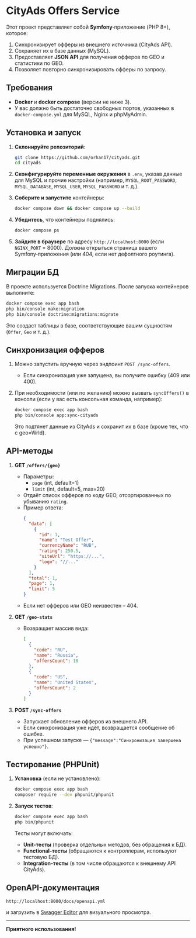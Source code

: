 # CityAds Offers Service

Этот проект представляет собой **Symfony**‑приложение (PHP 8+), которое:

1. Синхронизирует офферы из внешнего источника (CityAds API).
2. Сохраняет их в базе данных (MySQL).
3. Предоставляет **JSON API** для получения офферов по GEO и статистики по GEO.
4. Позволяет повторно синхронизировать офферы по запросу.

## Требования

- **Docker** и **docker compose** (версии не ниже 3).
- У вас должно быть достаточно свободных портов, указанных в `docker-compose.yml` для MySQL, Nginx и phpMyAdmin.

## Установка и запуск

1. **Склонируйте репозиторий**:

   ```bash
   git clone https://github.com/orhan17/cityads.git
   cd cityads
   ```

2. **Сконфигурируйте переменные окружения** в `.env`, указав данные для MySQL и прочие настройки (например, `MYSQL_ROOT_PASSWORD`, `MYSQL_DATABASE`, `MYSQL_USER`, `MYSQL_PASSWORD` и т. д.).

3. **Соберите и запустите** контейнеры:

   ```bash
   docker compose down && docker compose up --build
   ```

4. **Убедитесь**, что контейнеры поднялись:

   ```bash
   docker compose ps
   ```

5. **Зайдите в браузере** по адресу `http://localhost:8000` (если `NGINX_PORT` = 8000). Должна открыться страница вашего Symfony‑приложения (или 404, если нет дефолтного роутинга).

## Миграции БД

В проекте используется Doctrine Migrations. После запуска контейнеров выполните:

```bash
docker compose exec app bash
php bin/console make:migration
php bin/console doctrine:migrations:migrate
```

Это создаст таблицы в базе, соответствующие вашим сущностям (`Offer`, `Geo` и т. д.).

## Синхронизация офферов

1. Можно запустить вручную через эндпоинт `POST /sync-offers`.
    - Если синхронизация уже запущена, вы получите ошибку (409 или 400).

2. При необходимости (или по желанию) можно вызвать `syncOffers()` в консоли (если у вас есть консольная команда, например):
   ```bash
   docker compose exec app bash
   php bin/console app:sync-cityads
   ```
   Это подтянет данные из CityAds и сохранит их в базе (кроме тех, что с geo=Wrld).

## API-методы

1. **GET `/offers/{geo}`**
    - Параметры:
        - `page` (int, default=1)
        - `limit` (int, default=5, max=20)
    - Отдаёт список офферов по коду GEO, отсортированных по убыванию `rating`.
    - Пример ответа:
      ```json
      {
        "data": [
          {
            "id": 1,
            "name": "Test Offer",
            "currencyName": "RUB",
            "rating": 250.5,
            "siteUrl": "https://...",
            "logo": "//..."
          }
        ],
        "total": 1,
        "page": 1,
        "limit": 5
      }
      ```
    - Если нет офферов или GEO неизвестен – 404.

2. **GET `/geo-stats`**
    - Возвращает массив вида:
      ```json
      [
        {
          "code": "RU",
          "name": "Russia",
          "offersCount": 10
        },
        {
          "code": "US",
          "name": "United States",
          "offersCount": 2
        }
      ]
      ```

3. **POST `/sync-offers`**
    - Запускает обновление офферов из внешнего API.
    - Если синхронизация уже идёт, возвращается сообщение об ошибке.
    - При успешном запуске — `{"message":"Синхронизация завершена успешно"}`.

## Тестирование (PHPUnit)

1. **Установка** (если не установлено):
   ```bash
   docker compose exec app bash
   composer require --dev phpunit/phpunit
   ```

2. **Запуск тестов**:
   ```bash
   docker compose exec app bash
   php bin/phpunit
   ```
   Тесты могут включать:
    - **Unit-тесты** (проверка отдельных методов, без обращения к БД).
    - **Functional-тесты** (обращаются к контроллерам, используют тестовую БД).
    - **Integration-тесты** (в том числе обращаются к внешнему API CityAds).

## OpenAPI-документация

```
http://localhost:8000/docs/openapi.yml
```
и загрузить в [Swagger Editor](https://editor.swagger.io/) для визуального просмотра.

---

**Приятного использования!**